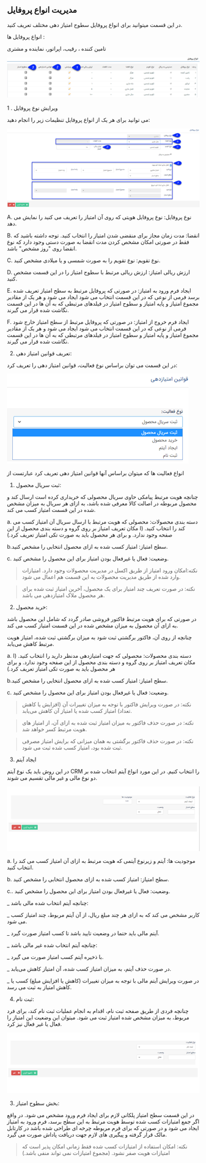 ﻿## مدیریت انواع پروفایل

در این قسمت میتوانید برای انواع پروفایل سطوح امتیاز دهی مختلف تعریف کنید.

انواع پروفایل ها :

تامین کننده ، رقیب، اپراتور، نماینده و مشتری

![](pro1.png)

1 . ویرایش نوع پروفایل

می توانید برای هر یک از انواع پروفایل تنظیمات زیر را انجام دهید:    

![](pro2.png)

A. نوع پروفایل: نوع پروفایل هویتی که روی آن امتیاز را تعریف می کنید را نمایش می دهد.

B. انقضا: مدت زمان مجاز برای منقضی شدن امتیاز را انتخاب کنید. توجه داشته باشید که فقط در صورتی امکان مشخص کردن مدت انقضا به صورت دستی وجود دارد که نوع انقضا روی "روز مشخص" باشد.

C. نوع تقویم: نوع تقویم را به صورت شمسی و یا میلادی مشخص کنید.

D. ارزش ریالی امتیاز: ارزش ریالی مرتبط با سطوح امتیاز را در این قسمت مشخص کنید.

E. ایجاد فرم ورود به امتیاز: در صورتی که پروفایل مرتبط به سطح امتیاز تعریف شده برسد فرمی از نوعی که در این قسمت انتخاب می شود ایجاد می شود و هر یک از مقادیر مجموع امتیاز و پایه امتیاز و سطوح امتیاز در فیلدهای مرتبطی که به آن ها در این قسمت نگاشت شده قرار می گیرند.

 F. ایجاد فرم خروج از امتیاز: در صورتی که پروفایل مرتبط از سطح امتیاز خارج شود فرمی از نوعی که در این قسمت انتخاب می شود ایجاد می شود و هر یک از مقادیر مجموع امتیاز و پایه امتیاز و سطوح امتیاز در فیلدهای مرتبطی که به آن ها در این قسمت نگاشت شده قرار می گیرند.
 
 2. تعریف قوانین امتیاز دهی:

در این قسمت می توان براساس نوع فعالیت، قوانین امتیاز دهی را تعریف کرد:

![](pro3.png)

انواع فعالیت ها که میتوان براساس آنها قوانین امتیاز دهی تعریف کرد عبارتست از

1. ثبت سریال محصول:

  چنانچه هویت مرتبط پیامکی حاوی سریال محصولی که خریداری کرده است ارسال کند و محصول مربوطه در اصالت کالا معرفی شده باشد، به ازای هر سریال به میزان مشخص شده در این قسمت امتیاز کسب می کند.

a. دسته بندی محصولات: محصولی که هویت مرتبط با ارسال سریال آن امتیاز کسب می کند را انتخاب کنید. (ا مکان تعریف امتیاز بر روی گروه و دسته بندی محصول از این صفحه وجود ندارد. و برای هر محصول باید به صورت تکی امتیاز تعریف کرد.)

b.سطح امتیاز: امتیاز کسب شده به ازای محصول انتخابی را مشخص کنید.

c. وضعیت: فعال یا غیرفعال بودن امتیاز برای این محصول را مشخص کنید.

> نکته:امکان ورود امتیاز از طریق اکسل در مدیریت محصولات وجود دارد. امتیازات وارد شده از طریق مدیریت محصولات به این قسمت هم اعمال می شود.

> نکته:  در صورت تعریف چند امتیاز برای یک محصول، آخرین امتیاز ثبت شده برای هر محصول ملاک امتیازدهی می باشد.

2. خرید محصول:

در صورتی که برای هویت مرتبط فاکتور فروشی صادر گردد که شامل این محصول باشد به ازای آن محصول به میزان مشخص شده در این قسمت امتیاز کسب می کند.

چنانچه از روی آن، فاکتور برگشتی ثبت شود به میزان برگشتی ثبت شده، امتیاز هویت مرتبط کاهش می‌یابد.

a. دسته بندی محصولات: محصولی که جهت امتیازدهی مدنظر دارید را انتخاب کنید. (ا مکان تعریف امتیاز بر روی گروه و دسته بندی محصول از این صفحه وجود ندارد. و برای هر محصول باید به صورت تکی امتیاز تعریف کرد.)


b.سطح امتیاز: امتیاز کسب شده به ازای محصول انتخابی را مشخص کنید.

c. وضعیت: فعال یا غیرفعال بودن امتیاز برای این محصول را مشخص کنید.

> نکته: در صورت ویرایش فاکتور با توجه به میزان تغییرات آن (افزایش یا کاهش تعداد) امتیاز کسب شده یا امتیاز آن کاهش می‌یابد.

> نکته: در صورت حذف فاکتور به میزان امتیاز ثبت شده به ازای آن، از امتیاز های هویت مرتبط کسر خواهد شد.


> نکته: در صورت حذف فاکتور برگشتی به همان میزانی که برایش امتیاز مصرفی ثبت شده بود،  امتیاز کسب شده ثبت می شود.

 3. ایجاد آیتم

در این روش باید یک نوع آیتم CRM را انتخاب کنیم. در این مورد انواع آیتم انتخاب شده بر دو نوع مالی و غیر مالی تقسیم می شوند.

![](pro7.png)

a. موجودیت ها: آیتم و زیرنوع آیتمی که هویت مرتبط به ازای آن امتیاز کسب می کند را انتخاب کنید.

b. سطح امتیاز: امتیاز کسب شده به ازای محصول انتخابی را مشخص کنید.

c.. وضعیت: فعال یا غیرفعال بودن امتیاز برای این محصول را مشخص کنید.

_ چنانچه آیتم انتخاب شده مالی باشد:

_  کاربر مشخص می کند که به ازای هر چند مبلغ ریال، از آن آیتم مربوط، چند امتیاز کسب می شود.

_    آیتم مالی باید حتما در وضعیت تایید باشد تا کسب امتیاز صورت گیرد.

_ چنانچه آیتم انتخاب شده غیر مالی باشد:

_       با ذخیره آیتم کسب امتیاز صورت می گیرد.

_     در صورت حذف آیتم، به میزان امتیاز کسب شده، آن امتیاز کاهش می‌یابد.

_      در صورت ویرایش آیتم مالی با توجه به میزان تغییرات (کاهش یا افزایش  مبلغ) کسب یا کاهش امتیاز به ثبت می رسد.

4.    ثبت نام:

چنانچه فردی از طریق صفحه ثبت نام، اقدام به انجام عملیات ثبت نام کند، برای فرد مربوط، به میزان مشخص شده امتیاز ثبت می شود. میتوان این وضعیت این امتیاز را فعال یا غیر فعال نیز کرد.

![](pro8.png)

3.  بخش سطوح امتیاز:

در این قسمت سطح امتیاز پلکانی لازم برای ایجاد فرم ورود مشخص می شود. در واقع اگر جمع امتیازات کسب شده توسط هویت مرتبط به این سطح برسد، فرم ورود به امتیاز ایجاد می شود و در صورتی که برای فرم مربوطه چرخه ای طراحی شده باشد در کارتابل مالک قرار گرفته و پیگیری های لازم جهت دریافت پاداش صورت می گیرد.

> نکته: امکان استفاده از امتیازات کسب شده فقط زمانی امکان پذیر است که امتیازات هویت صفر نشود. (مجموع امتیازات نمی تواند منفی باشد.)







